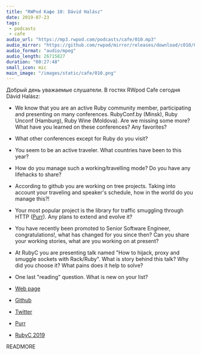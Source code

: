 ```yaml
---
title: "RWPod Кафе 10: Dávid Halász"
date: 2019-07-23
tags:
 - podcasts
 - cafe
audio_url: "https://mp3.rwpod.com/podcasts/cafe/010.mp3"
audio_mirror: "https://github.com/rwpod/mirror/releases/download/c010/010.mp3"
audio_format: "audio/mpeg"
audio_length: 26715827
duration: "00:27:48"
small_icon: mic
main_image: "/images/static/cafe/010.png"
---
```


Добрый день уважаемые слушатели. В гостях RWpod Cafe сегодня Dávid Halász:

 - We know that you are an active Ruby community member, participating and presenting on many conferences. RubyConf.by (Minsk), Ruby Unconf (Hamburg), Ruby Wine (Moldova). Are we missing some more? What have you learned on these conferences? Any favorites?
 - What other conferences except for Ruby do you visit?
 - You seem to be an active traveler. What countries have been to this year?
 - How do you manage such a working/travelling mode? Do you have any lifehacks to share?
 - According to github you are working on tree projects. Taking into account your traveling and speaker's schedule, how in the world do you manage this?!
 - Your most popular project is the library for traffic smuggling through HTTP ([Purr](https://github.com/skateman/purr)). Any plans to extend and evolve it?
 - You have recently been promoted to Senior Software Engineer, congratulations!, what has changed for you since then? Can you share your working stories, what are you working on at present?
 - At RubyC you are presenting talk named "How to hijack, proxy and smuggle sockets with Rack/Ruby". What is story behind this talk? Why did you choose it? What pains does it help to solve?
 - One last "reading" question. What is new on your list?

 - [Web page](https://www.skateman.eu/)
 - [Github](https://github.com/skateman)
 - [Twitter](https://twitter.com/halaszdavid)
 - [Purr](https://github.com/skateman/purr)
 - [RubyC 2019](https://rubyc.eu/)

READMORE
